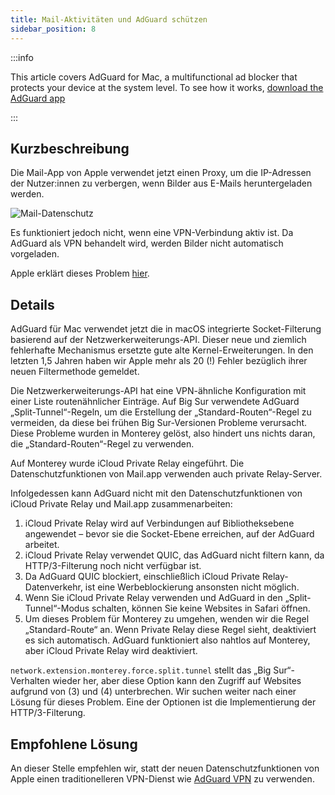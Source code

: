 ```yaml
---
title: Mail-Aktivitäten und AdGuard schützen
sidebar_position: 8
---
```


:::info

This article covers AdGuard for Mac, a multifunctional ad blocker that protects your device at the system level. To see how it works, [download the AdGuard app](https://adguard.com/download.html?auto=true)

:::

## Kurzbeschreibung

Die Mail-App von Apple verwendet jetzt einen Proxy, um die IP-Adressen der Nutzer:innen zu verbergen, wenn Bilder aus E-Mails heruntergeladen werden.

![Mail-Datenschutz](https://cdn.adtidy.org/content/kb/ad_blocker/mac/mac_protectMailActivity.jpg)

Es funktioniert jedoch nicht, wenn eine VPN-Verbindung aktiv ist. Da AdGuard als VPN behandelt wird, werden Bilder nicht automatisch vorgeladen.

Apple erklärt dieses Problem [hier](https://support.apple.com/HT212797).

## Details

AdGuard für Mac verwendet jetzt die in macOS integrierte Socket-Filterung basierend auf der Netzwerkerweiterungs-API. Dieser neue und ziemlich fehlerhafte Mechanismus ersetzte gute alte Kernel-Erweiterungen. In den letzten 1,5 Jahren haben wir Apple mehr als 20 (!) Fehler bezüglich ihrer neuen Filtermethode gemeldet.

Die Netzwerkerweiterungs-API hat eine VPN-ähnliche Konfiguration mit einer Liste routenähnlicher Einträge. Auf Big Sur verwendete AdGuard „Split-Tunnel“-Regeln, um die Erstellung der „Standard-Routen“-Regel zu vermeiden, da diese bei frühen Big Sur-Versionen Probleme verursacht. Diese Probleme wurden in Monterey gelöst, also hindert uns nichts daran, die „Standard-Routen“-Regel zu verwenden.

Auf Monterey wurde iCloud Private Relay eingeführt. Die Datenschutzfunktionen von Mail.app verwenden auch private Relay-Server.

Infolgedessen kann AdGuard nicht mit den Datenschutzfunktionen von iCloud Private Relay und Mail.app zusammenarbeiten:
1. iCloud Private Relay wird auf Verbindungen auf Bibliotheksebene angewendet – bevor sie die Socket-Ebene erreichen, auf der AdGuard arbeitet.
2. iCloud Private Relay verwendet QUIC, das AdGuard nicht filtern kann, da HTTP/3-Filterung noch nicht verfügbar ist.
3. Da AdGuard QUIC blockiert, einschließlich iCloud Private Relay-Datenverkehr, ist eine Werbeblockierung ansonsten nicht möglich.
4. Wenn Sie iCloud Private Relay verwenden und AdGuard in den „Split-Tunnel“-Modus schalten, können Sie keine Websites in Safari öffnen.
5. Um dieses Problem für Monterey zu umgehen, wenden wir die Regel „Standard-Route“ an. Wenn Private Relay diese Regel sieht, deaktiviert es sich automatisch. AdGuard funktioniert also nahtlos auf Monterey, aber iCloud Private Relay wird deaktiviert.

`network.extension.monterey.force.split.tunnel` stellt das „Big Sur“-Verhalten wieder her, aber diese Option kann den Zugriff auf Websites aufgrund von (3) und (4) unterbrechen. Wir suchen weiter nach einer Lösung für dieses Problem. Eine der Optionen ist die Implementierung der HTTP/3-Filterung.

## Empfohlene Lösung
An dieser Stelle empfehlen wir, statt der neuen Datenschutzfunktionen von Apple einen traditionelleren VPN-Dienst wie [AdGuard VPN](https://adguard-vpn.com/) zu verwenden.
